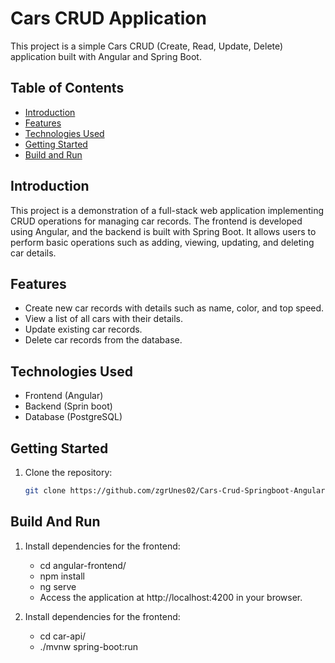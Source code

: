 # Cars CRUD Application

This project is a simple Cars CRUD (Create, Read, Update, Delete) application built with Angular and Spring Boot.

## Table of Contents

- [Introduction](#introduction)
- [Features](#features)
- [Technologies Used](#technologies-used)
- [Getting Started](#getting-started)
- [Build and Run](#build-and-run)

## Introduction

This project is a demonstration of a full-stack web application implementing CRUD operations for managing car records. The frontend is developed using Angular, and the backend is built with Spring Boot. It allows users to perform basic operations such as adding, viewing, updating, and deleting car details.

## Features

- Create new car records with details such as name, color, and top speed.
- View a list of all cars with their details.
- Update existing car records.
- Delete car records from the database.

## Technologies Used

- Frontend (Angular)
- Backend (Sprin boot)
- Database (PostgreSQL)

## Getting Started

1. Clone the repository:

   ```bash
   git clone https://github.com/zgrUnes02/Cars-Crud-Springboot-Angular

## Build And Run

1. Install dependencies for the frontend:
   - cd angular-frontend/
   - npm install
   - ng serve
   - Access the application at http://localhost:4200 in your browser.

2. Install dependencies for the frontend:
   - cd car-api/
   - ./mvnw spring-boot:run

